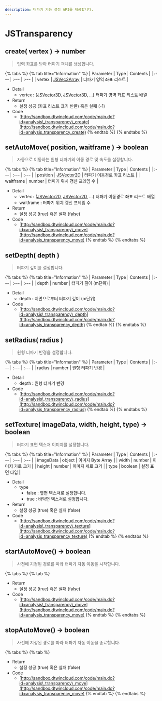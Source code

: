 ```yaml
---
description: 터파기 기능 설정 API를 제공합니다.
---
```


# JSTransparency

## create\( vertex \) → number

> 입력 좌표를 받아 터파기 객체를 생성합니다.

{% tabs %}
{% tab title="Information" %}
| Parameter | Type | Contents |
| :--- | :--- | :--- |
| vertex | [JSVec3Array](../core/jsvec3array.md) | 터파기 영역 좌표 리스트 |

* Detail
  * vertex : \([JSVector3D](../core/jsvector3d.md), [JSVector3D](../core/jsvector3d.md), ...\) 터파기 영역 좌표 리스트 배열
* Return
  * 설정 성공 \(좌표 리스트 크기 반환\) 혹은 실패 \(-1\)
* Code
  * [http://sandbox.dtwincloud.com/code/main.do?id=analysis\_transparency\_create](http://sandbox.dtwincloud.com/code/main.do?id=analysis_transparency_create)
{% endtab %}
{% endtabs %}

## setAutoMove\( position, waitframe \) → boolean

> 자동으로 이동하는 원형 터파기의 이동 경로 및 속도를 설정합니다.

{% tabs %}
{% tab title="Information" %}
| Parameter | Type | Contents |
| :--- | :--- | :--- |
| position | [JSVector2D](../core/jsvector2d.md) | 터파기 이동경로 좌표 리스트 |
| waitframe | number | 터파기 위치 갱신 프레임 수 |

* Detail
  * vertex : \([JSVector2D](../core/jsvector2d.md), [JSVector2D](../core/jsvector2d.md), ...\) 터파기 이동경로 좌표 리스트 배열
  * waitframe : 터파기 위치 갱신 프레임 수
* Return
  * 설정 성공 \(true\) 혹은 실패 \(false\)
* Code
  * [http://sandbox.dtwincloud.com/code/main.do?id=analysis\_transparency\_move](http://sandbox.dtwincloud.com/code/main.do?id=analysis_transparency_move)
{% endtab %}
{% endtabs %}

## setDepth\( depth \)

> 터파기 깊이를 설정합니다.

{% tabs %}
{% tab title="Information" %}
| Parameter | Type | Contents |
| :--- | :--- | :--- |
| depth | number | 터파기 깊이 \(m단위\) |

* Detail
  * depth : 지면으로부터 터파기 깊이 \(m단위\) 
* Code
  * [http://sandbox.dtwincloud.com/code/main.do?id=analysis\_transparency\_depth](http://sandbox.dtwincloud.com/code/main.do?id=analysis_transparency_depth)
{% endtab %}
{% endtabs %}

## setRadius\( radius \)

> 원형 터파기 반경을 설정합니다.

{% tabs %}
{% tab title="Information" %}
| Parameter | Type | Contents |
| :--- | :--- | :--- |
| radius | number | 원형 터파기 반경 |

* Detail
  * depth : 원형 터파기 반경
* Code
  * [http://sandbox.dtwincloud.com/code/main.do?id=analysis\_transparency\_radius](http://sandbox.dtwincloud.com/code/main.do?id=analysis_transparency_radius)
{% endtab %}
{% endtabs %}

## setTexture\( imageData, width, height, type\) → boolean

> 터파기 표면 텍스쳐 이미지를 설정합니다.

{% tabs %}
{% tab title="Information" %}
| Parameter | Type | Contents |
| :--- | :--- | :--- |
| imageData | object | 이미지 Byte Array |
| width | number | 이미지 가로 크기 |
| height | number | 이미지 세로 크기 |
| type | boolean | 설정 표면 타입 |

* Detail
  * type
    * false : 옆면 텍스쳐로 설정합니다.
    * true : 바닥면 텍스쳐로 설정합니다.
* Return
  * 설정 성공 \(true\) 혹은 실패 \(false\)
* Code
  * [http://sandbox.dtwincloud.com/code/main.do?id=analysis\_transparency\_texture](http://sandbox.dtwincloud.com/code/main.do?id=analysis_transparency_texture)
{% endtab %}
{% endtabs %}

## startAutoMove\(\) → boolean

> 사전에 지정된 경로를 따라 터파기 자동 이동을 시작합니다.

{% tabs %}
{% tab %}
* Return
  * 설정 성공 \(true\) 혹은 실패 \(false\)
* Code
  * [http://sandbox.dtwincloud.com/code/main.do?id=analysis\_transparency\_move](http://sandbox.dtwincloud.com/code/main.do?id=analysis_transparency_move)
{% endtab %}
{% endtabs %}

## stopAutoMove\(\) → boolean

> 사전에 지정된 경로를 따라 터파기 자동 이동을 종료합니다.

{% tabs %}
{% tab %}
* Return
  * 설정 성공 \(true\) 혹은 실패 \(false\)
* Code
  * [http://sandbox.dtwincloud.com/code/main.do?id=analysis\_transparency\_move](http://sandbox.dtwincloud.com/code/main.do?id=analysis_transparency_move)
{% endtab %}
{% endtabs %}

